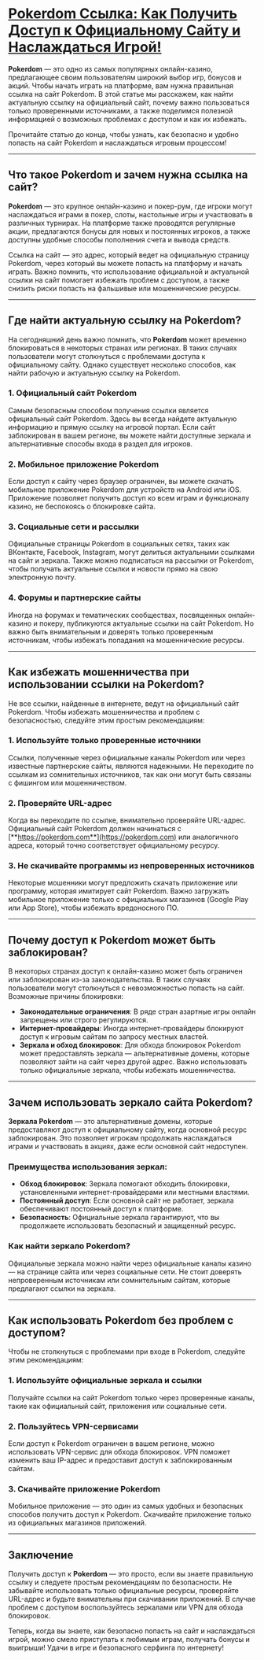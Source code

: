 # [Pokerdom Ссылка: Как Получить Доступ к Официальному Сайту и Наслаждаться Игрой!](https://brandplay.link/4k77v2yx)

**Pokerdom** — это одно из самых популярных онлайн-казино, предлагающее своим пользователям широкий выбор игр, бонусов и акций. Чтобы начать играть на платформе, вам нужна правильная ссылка на сайт Pokerdom. В этой статье мы расскажем, как найти актуальную ссылку на официальный сайт, почему важно пользоваться только проверенными источниками, а также поделимся полезной информацией о возможных проблемах с доступом и как их избежать.

Прочитайте статью до конца, чтобы узнать, как безопасно и удобно попасть на сайт Pokerdom и наслаждаться игровым процессом!

***

## Что такое Pokerdom и зачем нужна ссылка на сайт?

**Pokerdom** — это крупное онлайн-казино и покер-рум, где игроки могут наслаждаться играми в покер, слоты, настольные игры и участвовать в различных турнирах. На платформе также проводятся регулярные акции, предлагаются бонусы для новых и постоянных игроков, а также доступны удобные способы пополнения счета и вывода средств.

Ссылка на сайт — это адрес, который ведет на официальную страницу Pokerdom, через который вы можете попасть на платформу и начать играть. Важно помнить, что использование официальной и актуальной ссылки на сайт помогает избежать проблем с доступом, а также снизить риски попасть на фальшивые или мошеннические ресурсы.

***

## Где найти актуальную ссылку на Pokerdom?

На сегодняшний день важно помнить, что **Pokerdom** может временно блокироваться в некоторых странах или регионах. В таких случаях пользователи могут столкнуться с проблемами доступа к официальному сайту. Однако существует несколько способов, как найти рабочую и актуальную ссылку на Pokerdom.

### 1. **Официальный сайт Pokerdom**

Самым безопасным способом получения ссылки является официальный сайт Pokerdom. Здесь вы всегда найдете актуальную информацию и прямую ссылку на игровой портал. Если сайт заблокирован в вашем регионе, вы можете найти доступные зеркала и альтернативные способы входа в раздел для игроков.

### 2. **Мобильное приложение Pokerdom**

Если доступ к сайту через браузер ограничен, вы можете скачать мобильное приложение Pokerdom для устройств на Android или iOS. Приложение позволяет получить доступ ко всем играм и функционалу казино, не беспокоясь о блокировке сайта.

### 3. **Социальные сети и рассылки**

Официальные страницы Pokerdom в социальных сетях, таких как ВКонтакте, Facebook, Instagram, могут делиться актуальными ссылками на сайт и зеркала. Также можно подписаться на рассылки от Pokerdom, чтобы получать актуальные ссылки и новости прямо на свою электронную почту.

### 4. **Форумы и партнерские сайты**

Иногда на форумах и тематических сообществах, посвященных онлайн-казино и покеру, публикуются актуальные ссылки на сайт Pokerdom. Но важно быть внимательным и доверять только проверенным источникам, чтобы избежать попадания на мошеннические ресурсы.

***

## Как избежать мошенничества при использовании ссылки на Pokerdom?

Не все ссылки, найденные в интернете, ведут на официальный сайт Pokerdom. Чтобы избежать мошенничества и проблем с безопасностью, следуйте этим простым рекомендациям:

### 1. **Используйте только проверенные источники**

Ссылки, полученные через официальные каналы Pokerdom или через известные партнерские сайты, являются надежными. Не переходите по ссылкам из сомнительных источников, так как они могут быть связаны с фишингом или мошенничеством.

### 2. **Проверяйте URL-адрес**

Когда вы переходите по ссылке, внимательно проверяйте URL-адрес. Официальный сайт Pokerdom должен начинаться с [**https://pokerdom.com**](https://pokerdom.com) или аналогичного адреса, который точно соответствует официальному ресурсу.

### 3. **Не скачивайте программы из непроверенных источников**

Некоторые мошенники могут предложить скачать приложение или программу, которая имитирует сайт Pokerdom. Важно загружать мобильное приложение только с официальных магазинов (Google Play или App Store), чтобы избежать вредоносного ПО.

***

## Почему доступ к Pokerdom может быть заблокирован?

В некоторых странах доступ к онлайн-казино может быть ограничен или заблокирован из-за законодательства. В таких случаях пользователи могут столкнуться с невозможностью попасть на сайт. Возможные причины блокировки:

* **Законодательные ограничения**: В ряде стран азартные игры онлайн запрещены или строго регулируются.
* **Интернет-провайдеры**: Иногда интернет-провайдеры блокируют доступ к игровым сайтам по запросу местных властей.
* **Зеркала и обход блокировок**: Для обхода блокировок Pokerdom может предоставлять зеркала — альтернативные домены, которые позволяют зайти на сайт через другой адрес. Важно использовать только официальные зеркала, чтобы избежать мошенничества.

***

## Зачем использовать зеркало сайта Pokerdom?

**Зеркала Pokerdom** — это альтернативные домены, которые предоставляют доступ к официальному сайту, когда основной ресурс заблокирован. Это позволяет игрокам продолжать наслаждаться играми и участвовать в акциях, даже если основной сайт недоступен.

### Преимущества использования зеркал:

* **Обход блокировок**: Зеркала помогают обходить блокировки, установленными интернет-провайдерами или местными властями.
* **Постоянный доступ**: Если основной сайт не работает, зеркала обеспечивают постоянный доступ к платформе.
* **Безопасность**: Официальные зеркала гарантируют, что вы продолжаете использовать безопасный и защищенный ресурс.

### Как найти зеркало Pokerdom?

Официальные зеркала можно найти через официальные каналы казино — на странице сайта или через социальные сети. Не стоит доверять непроверенным источникам или сомнительным сайтам, которые предлагают ссылки на зеркала.

***

## Как использовать Pokerdom без проблем с доступом?

Чтобы не столкнуться с проблемами при входе в Pokerdom, следуйте этим рекомендациям:

### 1. **Используйте официальные зеркала и ссылки**

Получайте ссылки на сайт Pokerdom только через проверенные каналы, такие как официальный сайт, приложения или социальные сети.

### 2. **Пользуйтесь VPN-сервисами**

Если доступ к Pokerdom ограничен в вашем регионе, можно использовать VPN-сервис для обхода блокировок. VPN поможет изменить ваш IP-адрес и предоставит доступ к заблокированным сайтам.

### 3. **Скачивайте приложение Pokerdom**

Мобильное приложение — это один из самых удобных и безопасных способов получить доступ к Pokerdom. Скачивайте приложение только из официальных магазинов приложений.

***

## Заключение

Получить доступ к **Pokerdom** — это просто, если вы знаете правильную ссылку и следуете простым рекомендациям по безопасности. Не забывайте использовать только официальные ресурсы, проверяйте URL-адрес и будьте внимательны при скачивании приложений. В случае проблем с доступом воспользуйтесь зеркалами или VPN для обхода блокировок.

Теперь, когда вы знаете, как безопасно попасть на сайт и наслаждаться игрой, можно смело приступать к любимым играм, получать бонусы и выигрыши! Удачи в игре и безопасного серфинга по интернету!
